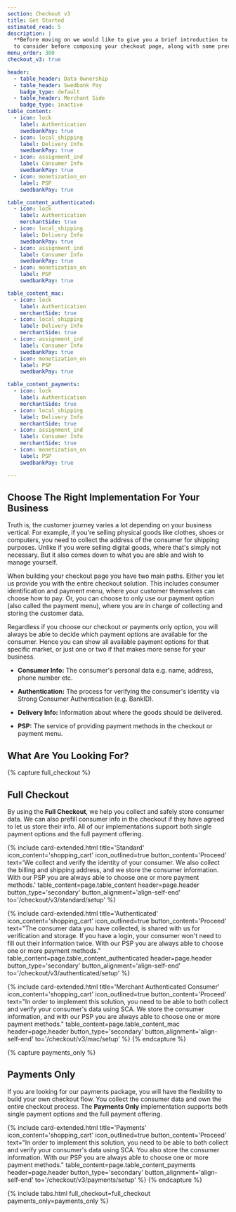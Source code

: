 ```yaml
---
section: Checkout v3
title: Get Started
estimated_read: 5
description: |
  **Before moving on we would like to give you a brief introduction to what you need
  to consider before composing your checkout page, along with some prerequisites.**
menu_order: 300
checkout_v3: true

header:
  - table_header: Data Ownership
  - table_header: Swedbank Pay
    badge_type: default
  - table_header: Merchant Side
    badge_type: inactive
table_content:
  - icon: lock
    label: Authentication
    swedbankPay: true
  - icon: local_shipping
    label: Delivery Info
    swedbankPay: true
  - icon: assignment_ind
    label: Consumer Info
    swedbankPay: true
  - icon: monetization_on
    label: PSP
    swedbankPay: true

table_content_authenticated:
  - icon: lock
    label: Authentication
    merchantSide: true
  - icon: local_shipping
    label: Delivery Info
    swedbankPay: true
  - icon: assignment_ind
    label: Consumer Info
    swedbankPay: true
  - icon: monetization_on
    label: PSP
    swedbankPay: true

table_content_mac:
  - icon: lock
    label: Authentication
    merchantSide: true
  - icon: local_shipping
    label: Delivery Info
    merchantSide: true
  - icon: assignment_ind
    label: Consumer Info
    swedbankPay: true
  - icon: monetization_on
    label: PSP
    swedbankPay: true

table_content_payments:
  - icon: lock
    label: Authentication
    merchantSide: true
  - icon: local_shipping
    label: Delivery Info
    merchantSide: true
  - icon: assignment_ind
    label: Consumer Info
    merchantSide: true
  - icon: monetization_on
    label: PSP
    swedbankPay: true

---
```


## Choose The Right Implementation For Your Business

Truth is, the customer journey varies a lot depending on your business
vertical. For example, if you're selling physical goods like clothes, shoes or
computers, you need to collect the address of the consumer for shipping
purposes. Unlike if you were selling digital goods, where that's simply not
necessary. But it also comes down to what you are able and wish to manage
yourself.

When building your checkout page you have two main paths. Either you let us
provide you with the entire checkout solution. This includes consumer
identification and payment menu, where your customer themselves can choose how
to pay. Or, you can choose to only use our payment option (also called the
payment menu), where you are in charge of collecting and storing the customer
data.

Regardless if you choose our checkout or payments only option, you will always
be able to decide which payment options are available for the consumer. Hence
you can show all available payment options for that specific market, or just one
or two if that makes more sense for your business.

-   **Consumer Info:** The consumer's personal data e.g. name, address, phone
    number etc.

-   **Authentication:** The process for verifying the consumer's identity via
    Strong Consumer Authentication (e.g. BankID).

-   **Delivery Info:** Information about where the goods should be delivered.

-   **PSP:** The service of providing payment methods in the checkout or payment
    menu.

## What Are You Looking For?

{% capture full_checkout %}

## Full Checkout

By using the **Full Checkout**, we help you collect and safely store consumer
data. We can also prefill consumer info in the checkout if they have agreed to
let us store their info. All of our implementations support both single payment
options and the full payment offering.

{% include card-extended.html
  title='Standard'
  icon_content='shopping_cart'
  icon_outlined=true
  button_content='Proceed'
  text='We collect and verify the identity of your consumer. We also collect the billing and shipping address, and we store the consumer information. With our PSP you are always able to choose one or more payment methods.'
  table_content=page.table_content
  header=page.header
  button_type='secondary'
  button_alignment='align-self-end'
  to='/checkout/v3/standard/setup'
  %}

{% include card-extended.html
  title='Authenticated'
  icon_content='shopping_cart'
  icon_outlined=true
  button_content='Proceed'
  text="The consumer data you have collected, is shared with us for verification and
  storage. If you have a login, your consumer won't need to fill out their
  information twice. With our PSP you are always able to choose one or more
  payment methods."
  table_content=page.table_content_authenticated
  header=page.header
  button_type='secondary'
  button_alignment='align-self-end'
  to='/checkout/v3/authenticated/setup'
%}

{% include card-extended.html
  title='Merchant Authenticated Consumer'
  icon_content='shopping_cart'
  icon_outlined=true
  button_content='Proceed'
  text="In order to implement this solution, you need to be able to both collect and
  verify your consumer's data using SCA. We store the consumer information, and
  with our PSP you are always able to choose one or more payment methods."
  table_content=page.table_content_mac
  header=page.header
  button_type='secondary'
  button_alignment='align-self-end'
  to='/checkout/v3/mac/setup'
%}
{% endcapture %}

{% capture payments_only %}

## Payments Only

If you are looking for our payments package, you will have the flexibility to
build your own checkout flow. You collect the consumer data and own the entire
checkout process. The **Payments Only** implementation supports both single
payment options and the full payment offering.

{% include card-extended.html
  title='Payments'
  icon_content='shopping_cart'
  icon_outlined=true
  button_content='Proceed'
  text="In order to implement this solution, you need to be able to both collect and
  verify your consumer's data using SCA. You also store the consumer information.
  With our PSP you are always able to choose one or more payment methods."
  table_content=page.table_content_payments
  header=page.header
  button_type='secondary'
  button_alignment='align-self-end'
  to='/checkout/v3/payments/setup'
%}
{% endcapture %}

{% include tabs.html
  full_checkout=full_checkout
  payments_only=payments_only
  %}
